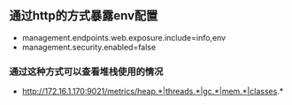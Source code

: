 ## 通过http的方式暴露env配置
- management.endpoints.web.exposure.include=info,env
- management.security.enabled=false

### 通过这种方式可以查看堆栈使用的情况
- http://172.16.1.170:9021/metrics/heap.*|threads.*|gc.*|mem.*|classes.*
